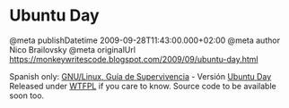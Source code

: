 # Ubuntu Day

@meta publishDatetime 2009-09-28T11:43:00.000+02:00
@meta author Nico Brailovsky
@meta originalUrl https://monkeywritescode.blogspot.com/2009/09/ubuntu-day.html

Spanish only: [GNU/Linux, Guía de Supervivencia](https://raw.githubusercontent.com/nicolasbrailo/powerpoint_monkey/master/no_source/linux_survival_guide.pdf) - Versión [Ubuntu Day](/md_blog/youfoundadeadlink.md)
Released under [WTFPL](http://en.wikipedia.org/wiki/WTFPL) if you care to know. Source code to be available soon too.

